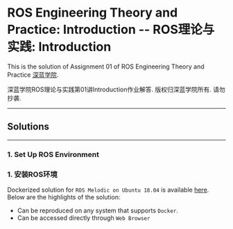 # ROS Engineering Theory and Practice: Introduction -- ROS理论与实践: Introduction

This is the solution of Assignment 01 of ROS Engineering Theory and Practice [深蓝学院](https://www.shenlanxueyuan.com/course/246).

深蓝学院ROS理论与实践第01讲Introduction作业解答. 版权归深蓝学院所有. 请勿抄袭.

---

## Solutions

---

### 1. Set Up ROS Environment
### 1. 安装ROS环境

Dockerized solution for `ROS Melodic on Ubuntu 18.04` is available [here](https://github.com/AlexGeControl/ROS-Engineer). Below are the highlights of the solution:

* Can be reproduced on any system that supports `Docker`.
* Can be accessed directly through `Web Browser`